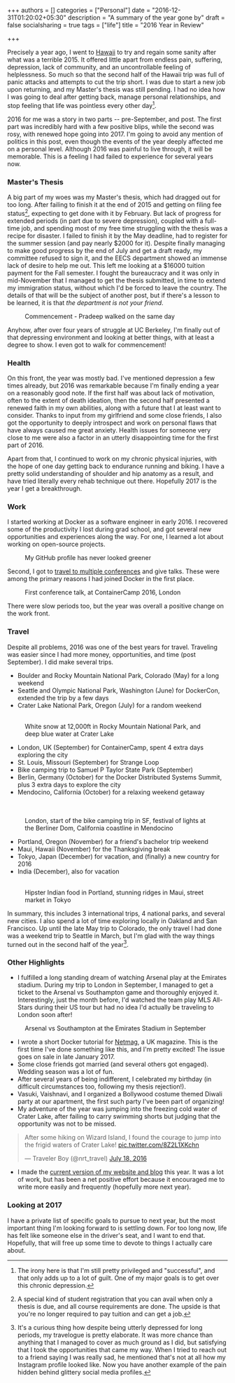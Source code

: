 +++
authors = []
categories = ["Personal"]
date = "2016-12-31T01:20:02+05:30"
description = "A summary of the year gone by"
draft = false
socialsharing = true
tags = ["life"]
title = "2016 Year in Review"

+++

Precisely a year ago, I went to [Hawaii](/blog/off-to-hawaii) to try and
regain some sanity after what was a terrible 2015.
It offered little apart from endless pain, suffering, depression,
lack of community, and an uncontrollable feeling of helplessness.
So much so that the second half of the Hawaii trip was full of
panic attacks and attempts to cut the trip short. I was due to start a new job upon returning, and my Master's thesis was still pending. I had no idea how I was going
to deal after getting back, manage personal relationships, and stop feeling
that life was pointless every other day[^1].

2016 for me was a story in two parts -- pre-September, and post. The first part was
incredibly hard with a few positive blips, while the second was rosy,
with renewed hope going into 2017. I'm going to avoid any mention of politics
in this post, even though the events of the year deeply affected me on a personal level.
Although 2016 was painful to live through, it will be memorable. This is a feeling
I had failed to experience for several years now.

### Master's Thesis

A big part of my woes was my Master's thesis, which had dragged out for too long. After
failing to finish it at the end of 2015 and getting on filing fee status[^2], expecting
to get done with it by February. But lack of progress for extended periods (in part due
to severe depression), coupled with a full-time job, and spending most of my free time
struggling with the thesis was a recipe for disaster. I failed to finish it by the May
deadline, had to register for the summer session (and pay nearly $2000 for it). Despite
finally managing to make good progress by the end of July and get a draft ready,
my committee refused to sign it, and the EECS department showed an immense lack
of desire to help me out. This left me looking at a $16000 tuition payment for the Fall
semester. I fought the bureaucracy and it was only in mid-November that I managed
to get the thesis submitted, in time to extend my immigration status, without which
I'd be forced to leave the country. The details of that
will be the subject of another post, but if there's a lesson to be learned, it is that
*the department is not your friend*.

<figure>
    <img class="lazy" data-action="zoom" data-src="/images/2016-year-in-review/commencement.gif" style="width:70%;"></img>
    <figcaption>Commencement - Pradeep walked on the same day</figcaption>
</figure>

Anyhow, after over four years of struggle at UC Berkeley, I'm finally out of that
depressing environment and looking at better things, with at least a degree to show.
I even got to walk for commencement!

### Health

On this front, the year was mostly bad. I've mentioned depression a few times
already, but 2016 was remarkable because I'm
finally ending a year on a reasonably good note. If the first half was about
lack of motivation, often to the extent of death ideation, then the second half
presented a renewed faith in my own abilities, along with a future that I at least
want to consider. Thanks to input from my girlfriend and some close friends, I also
got the opportunity to deeply introspect and work on personal flaws that have
always caused me great anxiety. Health issues for someone very close to me
were also a factor in an utterly disappointing time for the first part of 2016.

Apart from that, I continued to work on my chronic physical injuries, with the hope of
one day getting back to endurance running and biking. I have a pretty solid understanding
of shoulder and hip anatomy as a result, and have tried literally every rehab technique
out there. Hopefully 2017 is the year I get a breakthrough.

### Work

I started working at Docker as a software engineer in early 2016.
I recovered some of the productivity I lost during grad
school, and got several new opportunities and experiences along the way. For one,
I learned a lot about working on open-source projects.

<figure>
    <img class="lazy" data-action="zoom" data-src="/images/2016-year-in-review/github.png"></img>
    <figcaption>My GitHub profile has never looked greener</figcaption>
</figure>

Second, I got to [travel to multiple conferences](/blog/conference-travel-2016)
and give talks. These were among the primary reasons I had joined Docker in the first place.

<figure>
    <img class="lazy" data-action="zoom" data-src="/images/2016-year-in-review/talk.jpg"></img>
    <figcaption>First conference talk, at ContainerCamp 2016, London</figcaption>
</figure>

There were slow periods too, but the year was overall a positive change on the work front.

### Travel

Despite all problems, 2016 was one of the best years for travel. Traveling was
easier since I had more money, opportunities, and time (post September).
I did make several trips.

- Boulder and Rocky Mountain National Park, Colorado (May) for a long weekend
- Seattle and Olympic National Park, Washington (June) for DockerCon, extended the trip by a few days
- Crater Lake National Park, Oregon (July) for a random weekend

<figure>
    <img class="lazy" data-action="zoom" data-src="/images/2016-year-in-review/colorado.jpg" style="width:40%;"></img>
    <img class="lazy" data-action="zoom" data-src="/images/2016-year-in-review/craterlake.jpg" style="width:40%;"></img>
    <figcaption>White snow at 12,000ft in Rocky Mountain National Park, and deep blue water at Crater Lake</figcaption>
</figure>

- London, UK (September) for ContainerCamp, spent 4 extra days exploring the city
- St. Louis, Missouri (September) for Strange Loop
- Bike camping trip to Samuel P Taylor State Park (September)
- Berlin, Germany (October) for the Docker Distributed Systems Summit, plus 3 extra days to explore the city
- Mendocino, California (October) for a relaxing weekend getaway

<figure>
    <img class="lazy" data-action="zoom" data-src="/images/2016-year-in-review/london.jpg" style="width:40%;"></img>
    <img class="lazy" data-action="zoom" data-src="/images/2016-year-in-review/bikecamping.jpg" style="width:40%;"></img>
    <img class="lazy" data-action="zoom" data-src="/images/2016-year-in-review/berlin.jpg" style="width:40%;"></img>
    <img class="lazy" data-action="zoom" data-src="/images/2016-year-in-review/mendocino.jpg" style="width:40%;"></img>
    <figcaption>London, start of the bike camping trip in SF, festival of lights at the Berliner Dom, California coastline in Mendocino</figcaption>
</figure>

- Portland, Oregon (November) for a friend's bachelor trip weekend
- Maui, Hawaii (November) for the Thanksgiving break
- Tokyo, Japan (December) for vacation, and (finally) a new country for 2016
- India (December), also for vacation

<figure>
    <img class="lazy" data-action="zoom" data-src="/images/2016-year-in-review/portland.jpg" style="width:40%;"></img>
    <img class="lazy" data-action="zoom" data-src="/images/2016-year-in-review/maui.jpg" style="width:40%;"></img>
    <img class="lazy" data-action="zoom" data-src="/images/2016-year-in-review/tokyo.jpg" style="width:80%;"></img>
    <figcaption>Hipster Indian food in Portland, stunning ridges in Maui, street market in Tokyo</figcaption>
</figure>

In summary, this includes 3 international trips, 4 national parks, and several new
cities. I also spend a lot of time exploring locally in Oakland and San Francisco.
Up until the late May trip to Colorado, the only travel I had done was a weekend
trip to Seattle in March, but I'm glad with the way things turned out in the second
half of the year[^3].

### Other Highlights

- I fulfilled a long standing dream of watching Arsenal play at the Emirates stadium. During my trip to London in September, I managed to get a ticket to the Arsenal vs Southampton game and thoroughly enjoyed it. Interestingly, just the month before, I'd watched the team play MLS All-Stars during their US tour but had no idea I'd actually be traveling to London soon after!

<figure>
    <img class="lazy" data-action="zoom" data-src="/images/2016-year-in-review/emirates.jpg"></img>
    <figcaption>Arsenal vs Southampton at the Emirates Stadium in September</figcaption>
</figure>

- I wrote a short Docker tutorial for [Netmag](http://www.creativebloq.com/net-magazine), a UK magazine. This is the first time I've done something like this, and I'm pretty excited! The issue goes on sale in late January 2017.
- Some close friends got married (and several others got engaged). Wedding season was a lot of fun.
- After several years of being indifferent, I celebrated my birthday (in difficult circumstances too, following my thesis rejection!).
- Vasuki, Vaishnavi, and I organized a Bollywood costume themed Diwali party at our apartment, the first such party I've been part of organizing!
- My adventure of the year was jumping into the freezing cold water of Crater Lake, after failing to carry swimming shorts but judging that the opportunity was not to be missed.

<blockquote class="twitter-tweet tw-align-center" data-lang="en"><p lang="en" dir="ltr">After some hiking on Wizard Island, I found the courage to jump into the frigid waters of Crater Lake! <a href="https://t.co/8Z2L1XKchn">pic.twitter.com/8Z2L1XKchn</a></p>&mdash; Traveler Boy (@nrt_travel) <a href="https://twitter.com/nrt_travel/status/754849467581341696">July 18, 2016</a></blockquote>
<script async src="//platform.twitter.com/widgets.js" charset="utf-8"></script>

- I made the [current version of my website and blog](/blog/why-i-moved-to-static-website) this year. It was a lot of work, but has been a net positive effort because it encouraged me to write more easily and frequently (hopefully more next year).

### Looking at 2017

I have a private list of specific goals to pursue to next year, but the most
important thing I'm looking forward to is settling down. For
too long now, life has felt like someone else in the driver's seat, and I want to
end that. Hopefully, that will free up some time to devote to things I actually care
about.

[^1]: The irony here is that I'm still pretty privileged and "successful", and that only adds up to a lot of guilt. One of my major goals is to get over this chronic depression.
[^2]: A special kind of student registration that you can avail when only a thesis is due, and all course requirements are done. The upside is that you're no longer required to pay tuition and can get a job.
[^3]: It's a curious thing how despite being utterly depressed for long periods, my travelogue is pretty elaborate. It was more chance than anything that I managed to cover as much ground as I did, but satisfying that I took the opportunities that came my way. When I tried to reach out to a friend saying I was really sad, he mentioned that's not at all how my Instagram profile looked like. Now you have another example of the pain hidden behind glittery social media profiles.